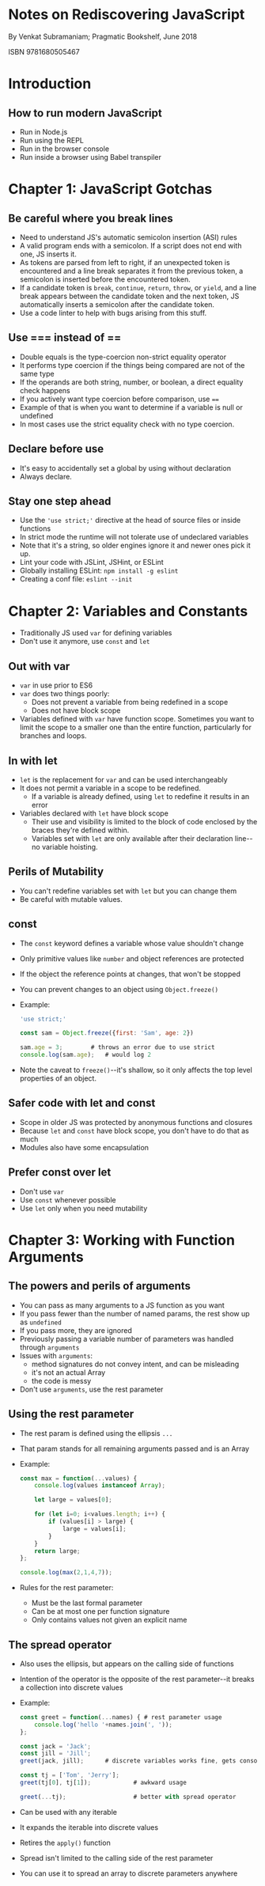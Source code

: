 # Notes on Rediscovering JavaScript

By Venkat Subramaniam; Pragmatic Bookshelf, June 2018

ISBN 9781680505467

# Introduction

## How to run modern JavaScript

* Run in Node.js
* Run using the REPL
* Run in the browser console
* Run inside a browser using Babel transpiler

# Chapter 1: JavaScript Gotchas

## Be careful where you break lines

* Need to understand JS's automatic semicolon insertion (ASI) rules
* A valid program ends with a semicolon. If a script does not end with one, JS inserts it.
* As tokens are parsed from left to right, if an unexpected token is encountered and a line break separates it from the previous token, a semicolon is inserted before the encountered token.
* If a candidate token is `break`, `continue`, `return`, `throw`, or `yield`, and a line break appears between the candidate token and the next token, JS automatically inserts a semicolon after the candidate token.
* Use a code linter to help with bugs arising from this stuff.

## Use === instead of ==

* Double equals is the type-coercion non-strict equality operator
* It performs type coercion if the things being compared are not of the same type
* If the operands are both string, number, or boolean, a direct equality check happens
* If you actively want type coercion before comparison, use `==`
* Example of that is when you want to determine if a variable is null or undefined
* In most cases use the strict equality check with no type coercion.

## Declare before use

* It's easy to accidentally set a global by using without declaration
* Always declare.

## Stay one step ahead

* Use the `'use strict;'` directive at the head of source files or inside functions
* In strict mode the runtime will not tolerate use of undeclared variables
* Note that it's a string, so older engines ignore it and newer ones pick it up.
* Lint your code with JSLint, JSHint, or ESLint
* Globally installing ESLint: `npm install -g eslint`
* Creating a conf file: `eslint --init`

# Chapter 2: Variables and Constants

* Traditionally JS used `var` for defining variables
* Don't use it anymore, use `const` and `let`

## Out with var

* `var` in use prior to ES6
* `var` does two things poorly:
    * Does not prevent a variable from being redefined in a scope
    * Does not have block scope
* Variables defined with `var` have function scope. Sometimes you want to limit the scope to a smaller one than the entire function, particularly for branches and loops.

## In with let

* `let` is the replacement for `var` and can be used interchangeably
* It does not permit a variable in a scope to be redefined. 
    * If a variable is already defined, using `let` to redefine it results in an error
* Variables declared with `let` have block scope
    * Their use and visibility is limited to the block of code enclosed by the braces they're defined within.
    * Variables set with `let` are only available after their declaration line--no variable hoisting.

## Perils of Mutability

* You can't redefine variables set with `let` but you can change them
* Be careful with mutable values.

## const

* The `const` keyword defines a variable whose value shouldn't change
* Only primitive values like `number` and object references are protected
* If the object the reference points at changes, that won't be stopped
* You can prevent changes to an object using `Object.freeze()`
* Example:

    ```JavaScript
    'use strict;'

    const sam = Object.freeze({first: 'Sam', age: 2})

    sam.age = 3;        # throws an error due to use strict
    console.log(sam.age);   # would log 2
    ```

* Note the caveat to `freeze()`--it's shallow, so it only affects the top level properties of an object.

## Safer code with let and const

* Scope in older JS was protected by anonymous functions and closures
* Because `let` and `const` have block scope, you don't have to do that as much
* Modules also have some encapsulation

## Prefer const over let

* Don't use `var`
* Use `const` whenever possible
* Use `let` only when you need mutability

# Chapter 3: Working with Function Arguments

## The powers and perils of arguments

* You can pass as many arguments to a JS function as you want
* If you pass fewer than the number of named params, the rest show up as `undefined`
* If you pass more, they are ignored
* Previously passing a variable number of parameters was handled through `arguments`
* Issues with `arguments`:
    * method signatures do not convey intent, and can be misleading
    * it's not an actual Array
    * the code is messy
* Don't use `arguments`, use the rest parameter

## Using the rest parameter

* The rest param is defined using the ellipsis `...`
* That param stands for all remaining arguments passed and is an Array
* Example:

    ```JavaScript
    const max = function(...values) {
        console.log(values instanceof Array);

        let large = values[0];

        for (let i=0; i<values.length; i++) {
            if (values[i] > large) {
                large = values[i];
            }
        }
        return large;
    };

    console.log(max(2,1,4,7));
    ```

* Rules for the rest parameter:
    * Must be the last formal parameter
    * Can be at most one per function signature
    * Only contains values not given an explicit name

## The spread operator

* Also uses the ellipsis, but appears on the calling side of functions
* Intention of the operator is the opposite of the rest parameter--it breaks a collection into discrete values
* Example:

    ```JavaScript
    const greet = function(...names) { # rest parameter usage
        console.log('hello '+names.join(', '));
    };

    const jack = 'Jack';
    const jill = 'Jill';
    greet(jack, jill);      # discrete variables works fine, gets consolidated

    const tj = ['Tom', 'Jerry'];
    greet(tj[0], tj[1]);            # awkward usage

    greet(...tj);                   # better with spread operator
    ```

* Can be used with any iterable
* It expands the iterable into discrete values
* Retires the `apply()` function
* Spread isn't limited to the calling side of the rest parameter
* You can use it to spread an array to discrete parameters anywhere
